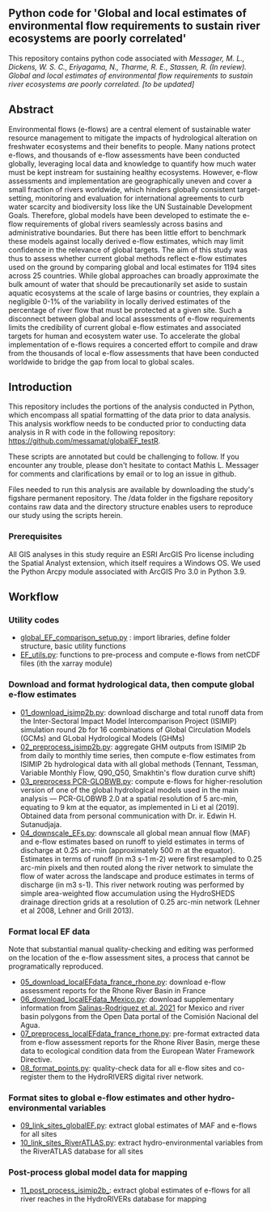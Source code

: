 ## Python code for 'Global and local estimates of environmental flow requirements to sustain river ecosystems are poorly correlated'

This repository contains python code associated with _Messager, M. L., Dickens, W. S. C., Eriyagama, N., Tharme, R. E., Stassen, R. (In review). Global and local estimates of environmental flow requirements to sustain river ecosystems are poorly correlated. [to be updated]_

## Abstract
Environmental flows (e-flows) are a central element of sustainable water resource management to mitigate the impacts of 
hydrological alteration on freshwater ecosystems and their benefits to people. Many nations protect e-flows, and thousands
of e-flow assessments have been conducted globally, leveraging local data and knowledge to quantify how much water must be
kept instream for sustaining healthy ecosystems. However, e-flow assessments and implementation are geographically uneven 
and cover a small fraction of rivers worldwide, which hinders globally consistent target-setting, monitoring and evaluation 
for international agreements to curb water scarcity and biodiversity loss like the UN Sustainable Development Goals. Therefore, 
global models have been developed to estimate the e-flow requirements of global rivers seamlessly across basins and administrative 
boundaries. But there has been little effort to benchmark these models against locally derived e-flow estimates, which may 
limit confidence in the relevance of global targets. The aim of this study was thus to assess whether current global methods 
reflect e-flow estimates used on the ground by comparing global and local estimates for 1194 sites across 25 countries. 
While global approaches can broadly approximate the bulk amount of water that should be precautionarily set aside to 
sustain aquatic ecosystems at the scale of large basins or countries, they explain a negligible 0-1% of the variability 
in locally derived estimates of the percentage of river flow that must be protected at a given site. Such a disconnect
between global and local assessments of e-flow requirements limits the credibility of current global e-flow estimates and 
associated targets for human and ecosystem water use. To accelerate the global implementation of e-flows requires a concerted
effort to compile and draw from the thousands of local e-flow assessments that have been conducted worldwide to bridge the 
gap from local to global scales.

## Introduction

This repository includes the portions of the analysis conducted in Python, which encompass all spatial formatting of the
data prior to data analysis. This analysis workflow needs to be conducted prior to conducting data analysis in R with code in the 
following repository: https://github.com/messamat/globalEF_testR. 

These scripts are annotated but could be challenging to follow. If you encounter any trouble, please don't hesitate
to contact Mathis L. Messager for comments and clarifications by email or to log an issue in github.

Files needed to run this analysis are available by downloading the study's figshare permanent repository. 
The /data folder in the figshare repository contains raw data and the directory structure enables users to reproduce our 
study using the scripts herein.

### Prerequisites
All GIS analyses in this study require an ESRI ArcGIS Pro license including the Spatial Analyst extension, 
which itself requires a Windows OS. We used the Python Arcpy module associated with ArcGIS Pro 3.0 in Python 3.9.

## Workflow
### Utility codes
- [global_EF_comparison_setup.py](https://github.com/messamat/globalEF_testPy/blob/master/globalEF_comparison_setup.py) : import libraries, define folder structure, basic utility functions
- [EF_utils.py](https://github.com/messamat/globalEF_testPy/blob/master/EF_utils.py): functions to pre-process and compute e-flows from netCDF files (ith the xarray module)

### Download and format hydrological data, then compute global e-flow estimates
- [01_download_isimp2b.py](https://github.com/messamat/globalEF_testPy/blob/master/01_download_isimp2b.py): download discharge and total runoff data from the Inter-Sectoral Impact Model Intercomparison Project (ISIMIP) simulation round 2b for 16 combinations of Global Circulation Models (GCMs) and GLobal Hydrological Models (GHMs)
- [02_preprocess_isimp2b.py](https://github.com/messamat/globalEF_testPy/blob/master/02_preprocess_isimp2b.py): aggregate GHM outputs from ISIMIP 2b from daily to monthly time series, then compute e-flow estimates from ISIMIP 2b hydrological data with all global methods (Tennant, Tessman, Variable Monthly Flow, Q90_Q50, Smakhtin's flow duration curve shift)
- [03_preprocess PCR-GLOBWB.py](https://github.com/messamat/globalEF_testPy/blob/master/03_preprocess_PCR-GLOBWB.py): compute e-flows for higher-resolution version of one of the global hydrological models used in the main analysis — PCR-GLOBWB 2.0 at a spatial resolution of 5 arc-min, equating to 9 km at the equator, as implemented in Li et al (2019). Obtained data from personal communication with Dr. ir. Edwin H. Sutanudjaja.
- [04_downscale_EFs.py](https://github.com/messamat/globalEF_testPy/blob/master/04_downscale_EFs.py): downscale all global mean annual flow (MAF) and e-flow estimates based on runoff to yield estimates in terms of discharge at 0.25 arc-min (approximately 500 m at the equator). Estimates in terms of runoff (in m3 s-1 m-2) were first resampled to 0.25 arc-min pixels and then routed along the river network to simulate the flow of water across the landscape and produce estimates in terms of discharge (in m3 s-1). This river network routing was performed by simple area-weighted flow accumulation using the HydroSHEDS drainage direction grids at a resolution of 0.25 arc-min network (Lehner et al 2008, Lehner and Grill 2013). 

### Format local EF data
Note that substantial manual quality-checking and editing was performed on the location of the e-flow assessment sites, 
a process that cannot be programatically reproduced.
- [05_download_localEFdata_france_rhone.py](https://github.com/messamat/globalEF_testPy/blob/master/05_download_localEFdata_france_rhone.py): download e-flow assessment reports for the Rhone River Basin in France
- [06_download_localEFdata_Mexico.py](https://github.com/messamat/globalEF_testPy/blob/master/06_download_localEFdata_Mexico.py): download supplementary information from [Salinas-Rodriguez et al. 2021](https://doi.org/10.3390/su13031240) for Mexico and river basin polygons from the Open Data portal of the Comisión Nacional del Agua. 
- [07_preprocess_localEFdata_france_rhone.py](https://github.com/messamat/globalEF_testPy/blob/master/07_preprocess_localEFdata_france_rhone.py): pre-format extracted data from e-flow assessment reports for the Rhone River Basin, merge these data to ecological condition data from the European Water Framework Directive.
- [08_format_points.py](https://github.com/messamat/globalEF_testPy/blob/master/08_format_points.py): quality-check data for all e-flow sites and co-register them to the HydroRIVERS digital river network.

### Format sites to global e-flow estimates and other hydro-environmental variables
- [09_link_sites_globalEF.py](https://github.com/messamat/globalEF_testPy/blob/master/09_link_sites_globalEF.py): extract global estimates of MAF and e-flows for all sites
- [10_link_sites_RiverATLAS.py](https://github.com/messamat/globalEF_testPy/blob/master/10_link_sites_RiverATLAS.py): extract hydro-environmental variables from the RiverATLAS database for all sites

### Post-process global model data for mapping
- [11_post_process_isimip2b_](https://github.com/messamat/globalEF_testPy/blob/master/10_link_sites_RiverATLAS.py): extract global estimates of e-flows for all river reaches in the HydroRIVERs database for mapping